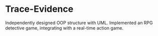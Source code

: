# Trace-Evidence
Independently designed OOP structure with UML. 
Implemented an RPG detective game, integrating with a real-time action game.
